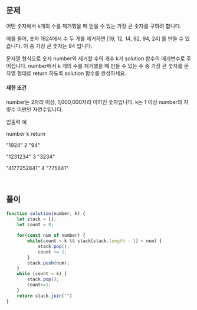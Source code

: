## 문제

어떤 숫자에서 k개의 수를 제거했을 때 얻을 수 있는 가장 큰 숫자를 구하려 합니다.

예를 들어, 숫자 1924에서 수 두 개를 제거하면 [19, 12, 14, 92, 94, 24] 를 만들 수 있습니다. 이 중 가장 큰 숫자는 94 입니다.

문자열 형식으로 숫자 number와 제거할 수의 개수 k가 solution 함수의 매개변수로 주어집니다. number에서 k 개의 수를 제거했을 때 만들 수 있는 수 중 가장 큰 숫자를 문자열 형태로 return 하도록 solution 함수를 완성하세요.

#### 제한 조건

number는 2자리 이상, 1,000,000자리 이하인 숫자입니다.
k는 1 이상 number의 자릿수 미만인 자연수입니다.

입출력 예

number	k	return

"1924"	2	"94"

"1231234"	3	"3234"

"4177252841"	4	"775841"

<br>

## 풀이
```js
function solution(number, k) {
    let stack = [];
    let count = 0;
    
    for(const num of number) {
        while(count < k && stack[stack.length - 1] < num) {
            stack.pop();
            count += 1;
        }
        stack.push(num);
    }
    while (count < k) {
        stack.pop();
        count+=1;
    }
    return stack.join("")
}
```